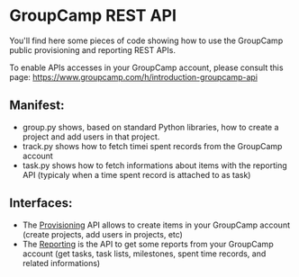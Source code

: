 # GroupCamp REST API

You'll find here some pieces of code showing how to use the
GroupCamp public provisioning and reporting REST APIs.

To enable APIs accesses in your GroupCamp account, please consult
this page: https://www.groupcamp.com/h/introduction-groupcamp-api

## Manifest:

* group.py shows, based on standard Python libraries, how to create
  a project and add users in that project.
* track.py shows how to fetch timei spent records from the GroupCamp
  account
* task.py shows how to fetch informations about items with 
  the reporting API (typicaly when a time spent record is attached
  to as task)

## Interfaces:

* The [Provisioning](doc-provisioning/README.md) API allows to create items
  in your GroupCamp account (create projects, add users in projects, etc)
* The [Reporting](doc-reporting/README.md) is the API to get some reports from
  your GroupCamp account (get tasks, task lists, milestones, spent time records,
  and related informations)


